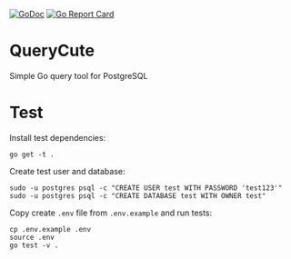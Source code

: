 [![GoDoc](http://img.shields.io/badge/go-documentation-blue.svg?style=flat-square)](http://godoc.org/github.com/gigovich/queryqute)
[![Go Report Card](https://goreportcard.com/badge/github.com/gigovich/lazysetup)](https://goreportcard.com/report/github.com/gigovich/queryqute)
# QueryCute
Simple Go query tool for PostgreSQL

# Test
Install test dependencies:
```
go get -t .
```

Create test user and database:
```
sudo -u postgres psql -c "CREATE USER test WITH PASSWORD 'test123'"
sudo -u postgres psql -c "CREATE DATABASE test WITH OWNER test"
```

Copy create `.env` file from `.env.example` and run tests:
```
cp .env.example .env
source .env
go test -v .
```
